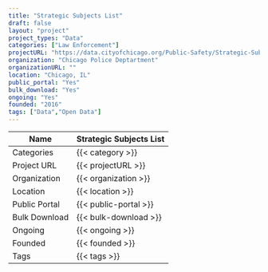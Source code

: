 ```yaml
---
title: "Strategic Subjects List"
draft: false
layout: "project"
project_types: "Data"
categories: ["Law Enforcement"]
projectURL: "https://data.cityofchicago.org/Public-Safety/Strategic-Subject-List-Dashboard/wgnt-sjgb"
organization: "Chicago Police Deptartment"
organizationURL: ""
location: "Chicago, IL"
public_portal: "Yes"
bulk_download: "Yes"
ongoing: "Yes"
founded: "2016"
tags: ["Data","Open Data"]
---
```



Name                    |  Strategic Subjects List    
------------------------|----
Categories              | {{< category >}} 
Project URL             | {{< projectURL >}} 
Organization            | {{< organization >}} 
Location                | {{< location >}} 
Public Portal           | {{< public-portal >}} 
Bulk Download           | {{< bulk-download >}} 
Ongoing                 | {{< ongoing >}} 
Founded                 | {{< founded >}} 
Tags                    | {{< tags >}} 
